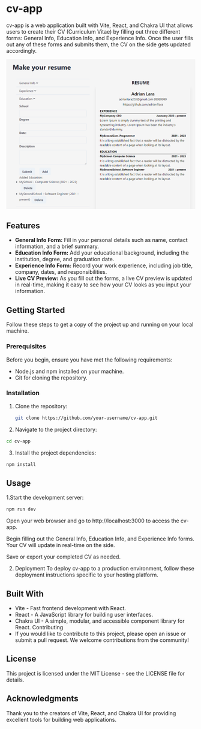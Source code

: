 # cv-app

cv-app is a web application built with Vite, React, and Chakra UI that allows users to create their CV (Curriculum Vitae) by filling out three different forms: General Info, Education Info, and Experience Info. Once the user fills out any of these forms and submits them, the CV on the side gets updated accordingly.

<img src="./src/assets/readmeimg.png" alt="cv-web image">

## Features

- **General Info Form:** Fill in your personal details such as name, contact information, and a brief summary.
- **Education Info Form:** Add your educational background, including the institution, degree, and graduation date.
- **Experience Info Form:** Record your work experience, including job title, company, dates, and responsibilities.
- **Live CV Preview:** As you fill out the forms, a live CV preview is updated in real-time, making it easy to see how your CV looks as you input your information.

## Getting Started

Follow these steps to get a copy of the project up and running on your local machine.

### Prerequisites

Before you begin, ensure you have met the following requirements:

- Node.js and npm installed on your machine.
- Git for cloning the repository.

### Installation

1. Clone the repository:

   ```bash
   git clone https://github.com/your-username/cv-app.git
2. Navigate to the project directory:

 ```bash
 cd cv-app
 ````
3. Install the project dependencies:

```bash
npm install
```
## Usage
1.Start the development server:

```bash
npm run dev
```
Open your web browser and go to http://localhost:3000 to access the cv-app.

Begin filling out the General Info, Education Info, and Experience Info forms. Your CV will update in real-time on the side.

Save or export your completed CV as needed.

2. Deployment
To deploy cv-app to a production environment, follow these deployment instructions specific to your hosting platform.

## Built With
- Vite - Fast frontend development with React.
- React - A JavaScript library for building user interfaces.
- Chakra UI - A simple, modular, and accessible component library for React.
Contributing
- If you would like to contribute to this project, please open an issue or submit a pull request. We welcome contributions from the community!

## License
This project is licensed under the MIT License - see the LICENSE file for details.

## Acknowledgments
Thank you to the creators of Vite, React, and Chakra UI for providing excellent tools for building web applications.
